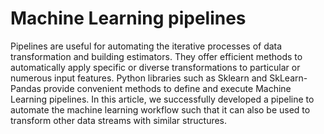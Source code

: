 # Machine Learning pipelines

Pipelines are useful for automating the iterative processes of data transformation and building estimators. 
They offer efficient methods to automatically apply specific or diverse transformations to particular or numerous input features.
Python libraries such as Sklearn and SkLearn-Pandas provide convenient methods to define and execute Machine Learning pipelines.
In this article, we successfully developed a pipeline to automate the machine learning workflow such that it can also be used to transform other data streams with 
similar structures. 
